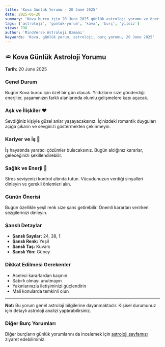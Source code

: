 ```yaml
---
title: 'Kova Günlük Yorumu - 20 June 2025'
date: 2025-06-20
summary: 'Kova burcu için 20 June 2025 günlük astroloji yorumu ve önerileri.'
tags: ['astroloji', 'günlük-yorum', 'kova', 'burç', 'yıldız']
views: 738
author: 'MindVerse Astroloji Uzmanı'
keywords: 'Kova, günlük yorum, astroloji, burç yorumu, 20 June 2025'
---
```


## ♒ Kova Günlük Astroloji Yorumu

**Tarih:** 20 June 2025

### Genel Durum

Bugün Kova burcu için özel bir gün olacak. Yıldızların size gönderdiği enerjiler, yaşamınızın farklı alanlarında olumlu gelişmelere kapı açacak.

### Aşk ve İlişkiler ❤️

Sevdiğiniz kişiyle güzel anlar yaşayacaksınız. İçinizdeki romantik duyguları açığa çıkarın ve sevginizi göstermekten çekinmeyin.

### Kariyer ve İş 💼

İş hayatında yaratıcı çözümler bulacaksınız. Bugün aldığınız kararlar, geleceğinizi şekillendirebilir.

### Sağlık ve Enerji 🌟

Stres seviyenizi kontrol altında tutun. Vücudunuzun verdiği sinyalleri dinleyin ve gerekli önlemleri alın.

### Günün Önerisi

Bugün özellikle yeşil renk size şans getirebilir. Önemli kararları verirken sezgilerinizi dinleyin.

### Şanslı Detaylar

- **Şanslı Sayılar:** 24, 38, 1
- **Şanslı Renk:** Yeşil
- **Şanslı Taş:** Kuvars
- **Şanslı Yön:** Güney

### Dikkat Edilmesi Gerekenler

- Aceleci kararlardan kaçının
- Sabırlı olmayı unutmayın
- Yakınlarınızla iletişiminizi güçlendirin
- Mali konularda temkinli olun

---

**Not:** Bu yorum genel astroloji bilgilerine dayanmaktadır. Kişisel durumunuz için detaylı astroloji analizi yaptırabilirsiniz.

### Diğer Burç Yorumları

Diğer burçların günlük yorumlarını da incelemek için [astroloji sayfamızı](https://www.mindversedaily.com) ziyaret edebilirsiniz.
